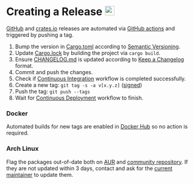 # Creating a Release <a href="https://github.com/orhun/menyoki"><img src="https://user-images.githubusercontent.com/24392180/99184076-96c10b00-2751-11eb-99ea-ad962144df76.png" width="25"></a>

[GitHub](https://github.com/orhun/menyoki/releases) and [crates.io](https://crates.io/crates/menyoki/) releases are automated via [GitHub actions](https://github.com/orhun/menyoki/blob/master/.github/workflows/cd.yml) and triggered by pushing a tag.

1. Bump the version in [Cargo.toml](https://github.com/orhun/menyoki/blob/master/Cargo.toml) according to [Semantic Versioning](https://semver.org/spec/v2.0.0.html).
2. Update [Cargo.lock](https://github.com/orhun/menyoki/blob/master/Cargo.lock) by building the project via `cargo build`.
3. Ensure [CHANGELOG.md](https://github.com/orhun/menyoki/blob/master/CHANGELOG.md) is updated according to [Keep a Changelog](https://keepachangelog.com/en/1.0.0/) format.
4. Commit and push the changes.
5. Check if [Continuous Integration](https://github.com/orhun/menyoki/actions) workflow is completed successfully.
6. Create a new tag: `git tag -s -a v[x.y.z]` ([signed](http://keys.gnupg.net/pks/lookup?search=0x53F218C35C1DC8B1&fingerprint=on&op=index))
7. Push the tag: `git push --tags`
8. Wait for [Continuous Deployment](https://github.com/orhun/menyoki/actions) workflow to finish.

### Docker

Automated builds for new tags are enabled in [Docker Hub](https://hub.docker.com/r/orhunp/menyoki) so no action is required.

### Arch Linux

Flag the packages out-of-date both on [AUR](https://aur.archlinux.org/packages/?O=0&SeB=b&K=menyoki&outdated=&SB=n&SO=a&PP=50&do_Search=Go) and [community repository](https://archlinux.org/packages/community/x86_64/menyoki/). If they are not updated within 3 days, contact and ask for the [current maintainer](mailto:orhunparmaksiz@gmail.com) to update them.
